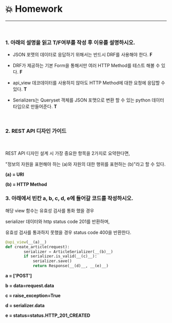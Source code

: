 # :boom: Homework

---

​																									

### 1. 아래의 설명을 읽고 T/F여부를 작성 후 이유를 설명하시오.

- JSON 포맷의 데이터로 응답하기 위해서는 반드시 DRF를 사용해야 한다. **F** 

- DRF가 제공하는 기본 Form을 통해서만 여러 HTTP Method를 테스트 해볼 수 있다.  **F**

- api_view 데코데이터를 사용하지 않아도 HTTP Method에 대한 요청에 응답할 수 있다. **T**

- Serializers는 Queryset 객체를 JSON 포맷으로 변환 할 수 있는 python 데이터 타입으로 만들어준다. **T**

  ​																																	

### 2. REST API 디자인 가이드

​																								

REST API 디자인 설계 시 가장 중요한 항목을 2가지로 요약한다면,

"정보의 자원을 표현해야 하는 (a)와 자원의 대한 행위를 표현하는 (b)"라고 할 수 있다.

**(a) = URI**

**(b) = HTTP Method**



### 3. 아래에서 빈칸 a, b, c, d, e에 들어갈 코드를 작성하시오.



해당 view 함수는 유효성 검사를 통화 했을 경우

serializer 데이터와 http status code 201를 반환하며,

유효성 검사를 통과하지 못했을 경우 status code 400을 반환한다.

```python
@api_view(__(a)__)
def create_article(request):
        serializer = ArticleSerializer(__(b)__)
        if serializer.is_valid(__(c)__):
            serializer.save()
            return Response(__(d)__, __(e)__)
```



**a = ['POST']**

**b = data=request.data**

**c = raise_exception=True**

**d = serializer.data** 

**e = status=status.HTTP_201_CREATED**

